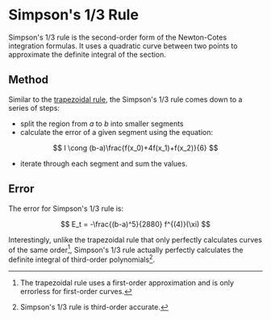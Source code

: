 # Simpson's 1/3 Rule

Simpson's 1/3 rule is the second-order form of the Newton-Cotes integration formulas. It uses a quadratic curve between two points to approximate the definite integral of the section.

## Method

Similar to the [trapezoidal rule](trapezoidal-rule), the Simpson's 1/3 rule comes down to a series of steps:

- split the region from $a$ to $b$ into smaller segments
- calculate the error of a given segment using the equation:

$$
I \cong (b-a)\frac{f(x_0)+4f(x_1)+f(x_2)}{6}
$$

- iterate through each segment and sum the values.

## Error

The error for Simpson's 1/3 rule is:

$$
E_t = -\frac{(b-a)^5}{2880} f^{(4)}(\xi)
$$

Interestingly, unlike the trapezoidal rule that only perfectly calculates curves of the same order[^1], Simpson's 1/3 rule actually perfectly calculates the definite integral of third-order polynomials[^2].

[^1]: The trapezoidal rule uses a first-order approximation and is only errorless for first-order curves.

[^2]: Simpson's 1/3 rule is third-order accurate.
